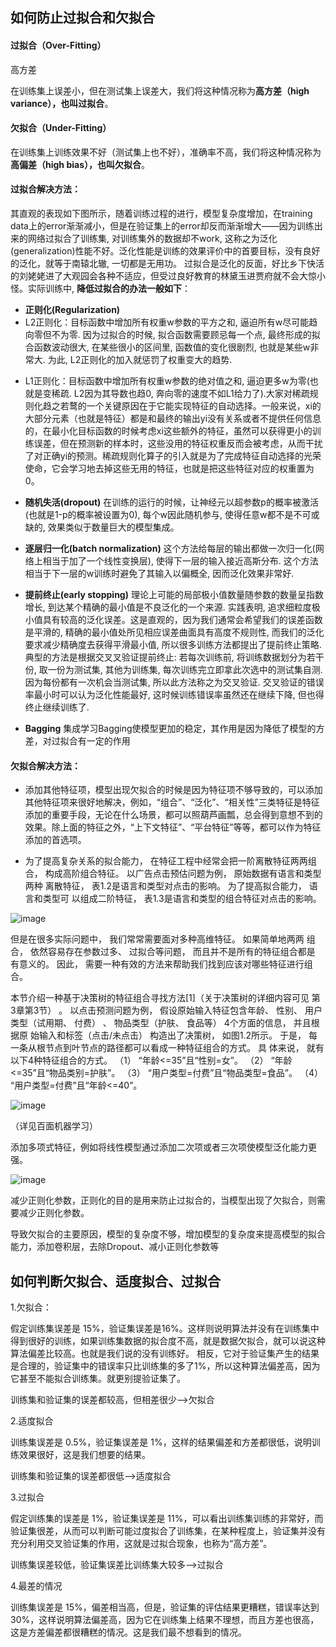 ## 如何防止过拟合和欠拟合


#### 过拟合（Over-Fitting）

高方差

在训练集上误差小，但在测试集上误差大，我们将这种情况称为**高方差（high variance），也叫过拟合**。


#### 欠拟合（Under-Fitting）

在训练集上训练效果不好（测试集上也不好），准确率不高，我们将这种情况称为**高偏差（high bias），也叫欠拟合**。


#### 过拟合解决方法：

其直观的表现如下图所示，随着训练过程的进行，模型复杂度增加，在training data上的error渐渐减小，但是在验证集上的error却反而渐渐增大——因为训练出来的网络过拟合了训练集, 对训练集外的数据却不work, 这称之为泛化(generalization)性能不好。泛化性能是训练的效果评价中的首要目标，没有良好的泛化，就等于南辕北辙, 一切都是无用功。
过拟合是泛化的反面，好比乡下快活的刘姥姥进了大观园会各种不适应，但受过良好教育的林黛玉进贾府就不会大惊小怪。实际训练中, **降低过拟合的办法一般如下**：

- **正则化(Regularization)** 
- L2正则化：目标函数中增加所有权重w参数的平方之和, 逼迫所有w尽可能趋向零但不为零. 因为过拟合的时候, 拟合函数需要顾忌每一个点, 最终形成的拟合函数波动很大, 在某些很小的区间里, 函数值的变化很剧烈, 也就是某些w非常大. 为此, L2正则化的加入就惩罚了权重变大的趋势.
+ L1正则化：目标函数中增加所有权重w参数的绝对值之和, 逼迫更多w为零(也就是变稀疏. L2因为其导数也趋0, 奔向零的速度不如L1给力了).大家对稀疏规则化趋之若鹜的一个关键原因在于它能实现特征的自动选择。一般来说，xi的大部分元素（也就是特征）都是和最终的输出yi没有关系或者不提供任何信息的，在最小化目标函数的时候考虑xi这些额外的特征，虽然可以获得更小的训练误差，但在预测新的样本时，这些没用的特征权重反而会被考虑，从而干扰了对正确yi的预测。稀疏规则化算子的引入就是为了完成特征自动选择的光荣使命，它会学习地去掉这些无用的特征，也就是把这些特征对应的权重置为0。

- **随机失活(dropout)** 
在训练的运行的时候，让神经元以超参数p的概率被激活(也就是1-p的概率被设置为0), 每个w因此随机参与, 使得任意w都不是不可或缺的, 效果类似于数量巨大的模型集成。

- **逐层归一化(batch normalization)** 
这个方法给每层的输出都做一次归一化(网络上相当于加了一个线性变换层), 使得下一层的输入接近高斯分布. 这个方法相当于下一层的w训练时避免了其输入以偏概全, 因而泛化效果非常好. 

- **提前终止(early stopping)** 
理论上可能的局部极小值数量随参数的数量呈指数增长, 到达某个精确的最小值是不良泛化的一个来源. 实践表明, 追求细粒度极小值具有较高的泛化误差。这是直观的，因为我们通常会希望我们的误差函数是平滑的, 精确的最小值处所见相应误差曲面具有高度不规则性, 而我们的泛化要求减少精确度去获得平滑最小值, 所以很多训练方法都提出了提前终止策略. 
典型的方法是根据交叉叉验证提前终止: 若每次训练前, 将训练数据划分为若干份, 取一份为测试集, 其他为训练集, 每次训练完立即拿此次选中的测试集自测. 因为每份都有一次机会当测试集, 所以此方法称之为交叉验证. 交叉验证的错误率最小时可以认为泛化性能最好, 这时候训练错误率虽然还在继续下降, 但也得终止继续训练了. 

- **Bagging** 集成学习Bagging使模型更加的稳定，其作用是因为降低了模型的方差，对过拟合有一定的作用


#### 欠拟合解决方法：

- 添加其他特征项，模型出现欠拟合的时候是因为特征项不够导致的，可以添加其他特征项来很好地解决，例如，“组合”、“泛化”、“相关性”三类特征是特征添加的重要手段，无论在什么场景，都可以照葫芦画瓢，总会得到意想不到的效果。除上面的特征之外，“上下文特征”、“平台特征”等等，都可以作为特征添加的首选项。


- 为了提高复杂关系的拟合能力， 在特征工程中经常会把一阶离散特征两两组合， 构成高阶组合特征。 以广告点击预估问题为例， 原始数据有语言和类型两种
离散特征， 表1.2是语言和类型对点击的影响。 为了提高拟合能力， 语言和类型可
以组成二阶特征， 表1.3是语言和类型的组合特征对点击的影响。

![image](23B80261F4B64572A06DF2F6F80D0C3F)

但是在很多实际问题中， 我们常常需要面对多种高维特征。 如果简单地两两
组合， 依然容易存在参数过多、 过拟合等问题， 而且并不是所有的特征组合都是
有意义的。 因此， 需要一种有效的方法来帮助我们找到应该对哪些特征进行组
合。

本节介绍一种基于决策树的特征组合寻找方法[1]（关于决策树的详细内容可见
第3章第3节） 。 以点击预测问题为例， 假设原始输入特征包含年龄、 性别、 用户
类型（试用期、 付费） 、 物品类型（护肤、 食品等） 4个方面的信息， 并且根据原
始输入和标签（点击/未点击） 构造出了决策树， 如图1.2所示。
于是， 每一条从根节点到叶节点的路径都可以看成一种特征组合的方式。 具
体来说， 就有以下4种特征组合的方式。
（1） “年龄<=35”且“性别=女”。
（2） “年龄<=35”且“物品类别=护肤”。
（3） “用户类型=付费”且“物品类型=食品”。
（4） “用户类型=付费”且“年龄<=40”。

![image](DE312F779C0041A9A20B336E58DE933B)

（详见百面机器学习）

添加多项式特征，例如将线性模型通过添加二次项或者三次项使模型泛化能力更强。

![image](51AE8F6D135745F3884E93E7A9F56535)

减少正则化参数，正则化的目的是用来防止过拟合的，当模型出现了欠拟合，则需要减少正则化参数。


导致欠拟合的主要原因，模型的复杂度不够，增加模型的复杂度来提高模型的拟合能力，添加卷积层，去除Dropout、减小正则化参数等

## 如何判断欠拟合、适度拟合、过拟合

1.欠拟合：

假定训练集误差是 15%，验证集误差是16%。这样则说明算法并没有在训练集中得到很好的训练，如果训练集数据的拟合度不高，就是数据欠拟合，就可以说这种算法偏差比较高。也就是我们说的没有训练好。
相反，它对于验证集产生的结果是合理的，验证集中的错误率只比训练集的多了1%，所以这种算法偏差高，因为它甚至不能拟合训练集。就更别提验证集了。

训练集和验证集的误差都较高，但相差很少——>欠拟合

2.适度拟合

训练集误差是 0.5%，验证集误差是 1%，这样的结果偏差和方差都很低，说明训练效果很好，这是我们想要的结果。

训练集和验证集的误差都很低——>适度拟合

3.过拟合

假定训练集的误差是 1%，验证集误差是 11%，可以看出训练集训练的非常好，而验证集很差，从而可以判断可能过度拟合了训练集，在某种程度上，验证集并没有充分利用交叉验证集的作用，这就是过拟合现象，也称为“高方差”。

训练集误差较低，验证集误差比训练集大较多——>过拟合

4.最差的情况

训练集误差是 15%，偏差相当高，但是，验证集的评估结果更糟糕，错误率达到 30%，这样说明算法偏差高，因为它在训练集上结果不理想，而且方差也很高，这是方差偏差都很糟糕的情况。这是我们最不想看到的情况。
